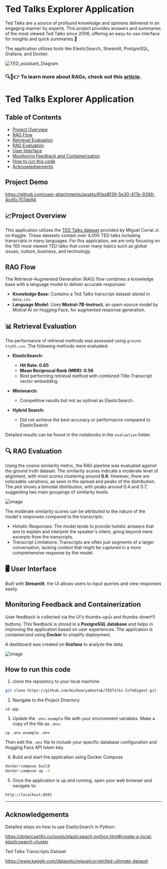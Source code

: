# Ted Talks Explorer Application

Ted Talks are a source of profound knowledge and opinions delivered in an engaging manner by experts. This project provides answers and summaries of the most viewed Ted Talks since 2006, offering an easy-to-use interface for insights and quick summaries.🚀

The application utilizes tools like ElasticSearch, Streamlit, PostgreSQL, Grafana, and Docker.
 
![TED_assistant_Diagram](https://github.com/user-attachments/assets/c58f2016-2b95-4664-bd71-3208beffd86f)

### 🔍📝👉 To learn more about RAGs, check out this [article](https://medium.com/@aishwaryahastak/understanding-the-roots-of-rags-7b77d26c3dca).

# Ted Talks Explorer Application

## Table of Contents
- [Project Overview](#project-overview)
- [RAG Flow](#rag-flow)
- [Retrieval Evaluation](#retrieval-evaluation)
- [RAG Evaluation](#rag-evaluation)
- [User Interface](#user-interface)
- [Monitoring Feedback and Containerization](#monitoring-feedback-and-containerization)
- [How to run this code](#how-to-run-this-code)
- [Acknowledgements](#acknowledgements)

## Project Demo


https://github.com/user-attachments/assets/61ea8f39-5e30-417e-9266-4cd5c707ab84




## 📈Project Overview

This application utilizes the [TED Talks dataset](https://www.kaggle.com/datasets/miguelcorraljr/ted-ultimate-dataset) provided by Miguel Corral Jr. on Kaggle. These datasets contain over 4,000 TED talks including transcripts in many languages. For this application, we are only focusing on the 100 most viewed TED talks that cover many topics such as global issues, culture, business, and technology.


## RAG Flow

The Retrieval-Augmented Generation (RAG) flow combines a knowledge base with a language model to deliver accurate responses:

- **Knowledge Base:** Contains a Ted Talks transcript dataset stored in `data.csv`.
- **Language Model:** Uses **Mistral-7B-Instruct**, an open-source model by Mistral AI on Hugging Face, for augmented response generation.

## 📊 Retrieval Evaluation

The performance of retrieval methods was assessed using `ground-truth.csv`. The following methods were evaluated:

- **ElasticSearch:** 
  - **Hit Rate: 0.65** 
  - **Mean Reciprocal Rank (MRR): 0.56** 
  - Best performing retrieval method with combined Title-Transcript vector embedding.
  
- **Minisearch:** 
  - Competitive results but not as optimal as ElasticSearch.

- **Hybrid Search:** 
  - Did not achieve the best accuracy or performance compared to ElasticSearch.

Detailed results can be found in the notebooks in the `evaluation` folder. 

## 🔍 RAG Evaluation

Using the cosine similarity metric, the RAG pipeline was evaluated against the ground truth dataset. The similarity scores indicate a moderate level of alignment, with most scores clustering around **0.6**. However, there are noticeable variations, as seen in the spread and peaks of the distribution. The plot shows a bimodal distribution, with peaks around 0.4 and 0.7, suggesting two main groupings of similarity levels.

 ![image](https://github.com/user-attachments/assets/8f9cae8d-1a69-4402-8865-c0f525d547e6)

The moderate similarity scores can be attributed to the nature of the model's responses compared to the transcripts:
- Holistic Responses: The model tends to provide holistic answers that aim to explain and interpret the speaker's intent, going beyond mere excerpts from the transcripts.
- Transcript Limitations: Transcripts are often just segments of a larger conversation, lacking context that might be captured in a more comprehensive response by the model.

## 🖥️ User Interface

Built with **Streamlit**, the UI allows users to input queries and view responses easily.

## Monitoring Feedback and Containerization

User feedback is collected via the UI's thumbs-up👍 and thumbs-down👎 buttons. This feedback is stored in a **PostgreSQL database** and helps in improving the application based on user experiences. The application is containerized using **Docker** to simplify deployment.

A dashboard was created on **Grafana** to analyze the data.

![image](https://github.com/user-attachments/assets/2b05fc4a-c267-418d-83d4-fff47aca276e)



## How to run this code

1. clone the repository to your local machine:
```bash
git clone https://github.com/AishwaryaHastak/TEDTalks-InfoDigest.git
```

2. Navigate to the Project Directory
```
cd app
```

3. Update the `.env.example` file with your environment variables. Make a copy of the file as `.env`:
```
cp .env.example .env
```
Then edit the `.env` file to include your specific database configuration and Hugging Face API token key.

4. Build and start the application using Docker Compose
```bash
docker-compose build
docker-compose up -d
```

5. Once the application is up and running, open your web browser and navigate to:
```
http://localhost:8501
```
---

## Acknowledgements

Detailed steps on how to use ElasticSearch in Python:

https://dylancastillo.co/posts/elasticseach-python.html#create-a-local-elasticsearch-cluster


Ted Talks Transcripts Dataset

https://www.kaggle.com/datasets/miguelcorraljr/ted-ultimate-dataset
